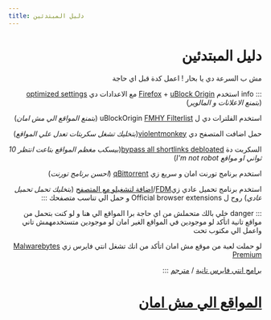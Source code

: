 ```yaml
---
title: دليل المبتدئين
---
```


<div dir="rtl">

#  دليل المبتدئين

مش ب السرعة دي يا بحار ! اعمل كدة قبل اي حاجة

::: info
استخدم [Firefox](https://mozilla.org/firefox/new/) + [uBlock Origin](https://ublockorigin.com/) مع الاعدادات دي [optimized settings](https://lookimg.com/images/2024/06/18/QjvI8m.png) (*بتمنع الاعلانات و المالوير*)

استخدم الفلترات دي ل uBlockOrigin [FMHY Filterlist](https://github.com/WindowsAurora/FMHYFilterlist/) (*بتمنع المواقع الي مش امان*)

حمل اضافت المتصفح دي [violentmonkey](https://violentmonkey.github.io/)(*بتخليك تشغل سكربتات تعدل علي المواقع*)

السكربت دة [bypass all shortlinks debloated](https://codeberg.org/Amm0ni4/bypass-all-shortlinks-debloated/)(*بيسكب مغظم المواقع بتاعت انتظر 10 ثواني او مواقع I'm not robot*)

استخدم برنامج تورنت امان و سريع زي [qBittorrent](https://www.qbittorrent.org/) (*احسن برنامج تورنت*)

استخدم برنامج تحميل عادي زي[FDM](https://www.freedownloadmanager.org/download.htm)/[اضافة لتشغيلو مع المتصفح](https://www.freedownloadmanager.org/download.htm) (*بتخليك تحمل تحميل عادي*) روح ل Official browser extensions و حمل الي تناسب متصفحك
:::

::: danger
خلي بالك
متحملش من اي حاجة برا المواقع الي هنا و لو كنت بتحمل من مواقع تانية اتأكد لو موجودين في المواقع الغير امان لو موجودين متستخدمهمش تاني واعمل الي مكتوب تحت

لو حملت لعبة من موقع مش امان اتأكد من انك تشغل انتي فايرس زي [Malwarebytes Premium](https://rentry.co/MB_Premium)

[برامج انتي فايرس تانية](https://www.reddit.com/r/antivirus/s/YBxupMyqyU) / [مترجم](https://rentry.co/ourserversmegathreadvirusscanning)
:::

# [المواقع الي مش امان](/Unsafe)

</div>